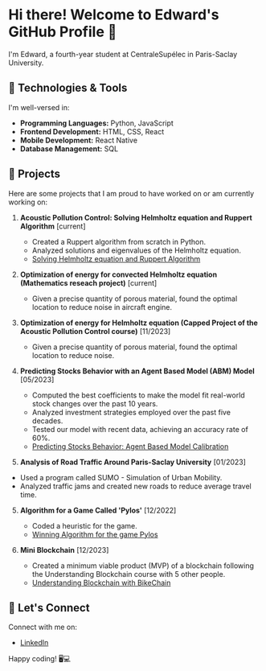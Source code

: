 # Hi there! Welcome to Edward's GitHub Profile 👋

I'm Edward, a fourth-year student at CentraleSupélec in Paris-Saclay University.

## 🔧 Technologies & Tools

I'm well-versed in:

- **Programming Languages:** Python, JavaScript
- **Frontend Development:** HTML, CSS, React
- **Mobile Development:** React Native
- **Database Management:** SQL

## 🚀 Projects

Here are some projects that I am proud to have worked on or am currently working on:

1. **Acoustic Pollution Control: Solving Helmholtz equation and Ruppert Algorithm** [current]
   - Created a Ruppert algorithm from scratch in Python.
   - Analyzed solutions and eigenvalues of the Helmholtz equation.
   - [Solving Helmholtz equation and Ruppert Algorithm](https://github.com/edward-lucyszyn/acoustic-pollution-control)
  
2. **Optimization of energy for convected Helmholtz equation (Mathematics reseach project)** [current]
   - Given a precise quantity of porous material, found the optimal location to reduce noise in aircraft engine.

2. **Optimization of energy for Helmholtz equation (Capped Project of the Acoustic Pollution Control course)** [11/2023]
   - Given a precise quantity of porous material, found the optimal location to reduce noise.

3. **Predicting Stocks Behavior with an Agent Based Model (ABM) Model** [05/2023]
   - Computed the best coefficients to make the model fit real-world stock changes over the past 10 years.
   - Analyzed investment strategies employed over the past five decades.
   - Tested our model with recent data, achieving an accuracy rate of 60%.
   - [Predicting Stocks Behavior: Agent Based Model Calibration](https://github.com/edward-lucyszyn/agent-based-model-calibration)

 4. **Analysis of Road Traffic Around Paris-Saclay University** [01/2023]
   - Used a program called SUMO - Simulation of Urban Mobility.
   - Analyzed traffic jams and created new roads to reduce average travel time.

5. **Algorithm for a Game Called 'Pylos'** [12/2022]
   - Coded a heuristic for the game.
   - [Winning Algorithm for the game Pylos](https://github.com/edward-lucyszyn/algorithm-for-pylos)

6. **Mini Blockchain** [12/2023]
   - Created a minimum viable product (MVP) of a blockchain following the Understanding Blockchain course with 5 other people.
   - [Understanding Blockchain with BikeChain](https://github.com/edward-lucyszyn/understand-blockchain-project)

## 💬 Let's Connect

Connect with me on:

- [LinkedIn](https://www.linkedin.com/in/edward-lucyszyn-896717247/)

Happy coding! 🖥️💻
